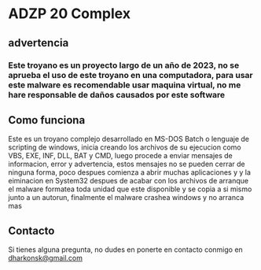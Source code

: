 # ADZP 20 Complex

## advertencia

### Este troyano es un proyecto largo de un año de 2023, no se aprueba el uso de este troyano en una computadora, para usar este malware es recomendable usar maquina virtual, no me hare responsable de daños causados por este software

## Como funciona

Este es un troyano complejo desarrollado en MS-DOS Batch o lenguaje de scripting de windows, inicia creando los archivos de su ejecucion como VBS, EXE, INF, DLL, BAT y CMD, luego procede a enviar mensajes de informacion, error y advertencia, estos mensajes no se pueden cerrar de ninguna forma, poco despues comienza a abrir muchas aplicaciones y y la eiminacion en System32 despues de acabar con los archivos de arranque el malware formatea toda unidad que este disponible y se copia a si mismo junto a un autorun, finalmente el malware crashea windows y no arranca mas

## Contacto

Si tienes alguna pregunta, no dudes en ponerte en contacto conmigo en dharkonsk@gmail.com
